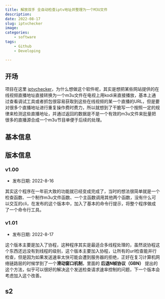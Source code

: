 ```yaml
---
title: 解放双手 全自动检查iptv地址并整理为一个M3U文件
description: 
date: 2022-08-17
slug: iptvchecker
image: 
categories:
    - software
tags:
    - Github
    - Developing

---
```


## 开场
项目在这里 [iptvchecker](https://github.com/gek64/iptvchecker)，为什么想做这个软件呢，其实是想把某些网站提供的在线视频直播地址直接转换为一个m3u文件在电视上用kodi来直接播放，基本上通过查看调试工具或者抓包很容易获取到这些在线视频的某一个直播的URL，但是要对很多个直播地址进行重复操作费时费力，所以就想到了干脆写一个按照一定的规律来检测这些直播地址，并通过返回的数据是不是一个有效的m3u文件来批量把很多的直播源合成一个m3u节目单便于后续的处理。


## 基本信息


## 版本信息
### v1.00
- 发布日期: 2022-8-16

其实这个程序在一年前大致的功能就已经变成完成了，当时的想法很简单就是一个检查函数、一个制作m3u文件函数、一个主函数调用其他两个函数，没有什么可以交互的cli，在发布的这个版本中，加入了基本的命令行提示，将整个程序做成了一个命令行工具。

### v1.01
- 发布日期: 2022-8-17

这个版本主要是加入了协程，这种程序其实是最适合多线程处理的，虽然说协程这个东西还远没有到线程的级别，这个版本主要加入协程，让所有的url检查能并行检查，但是因为如果发送速率太快可能会遭到服务器的拒绝，正好在复习计算机网络链路层的时候学到了一个**滑动窗口机制**，里面的 **后退N帧协议（GBN）** 提出的这个方法，似乎可以很好的解决这个发送检查请求速率控制的问题，下一个版本会考虑加入这个改善。


## s2